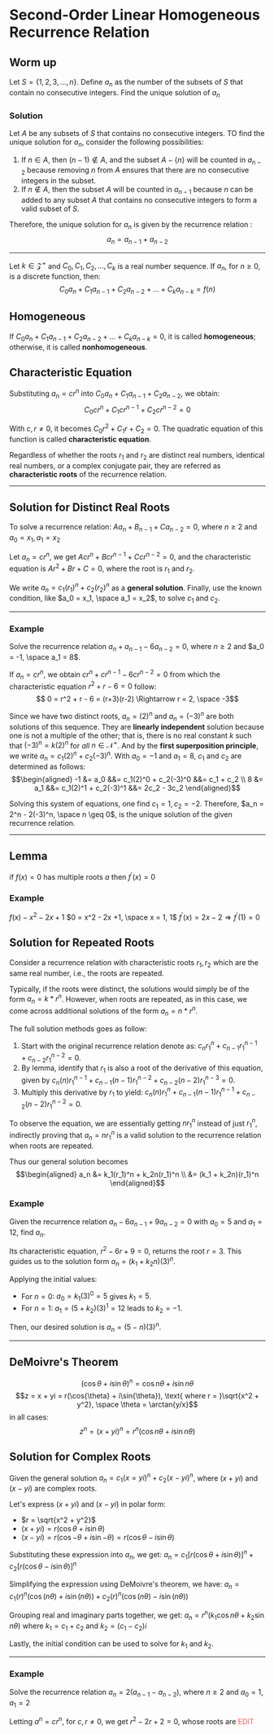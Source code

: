 # Second-Order Linear Homogeneous Recurrence Relation

## Worm up

Let $S = \{ 1, 2, 3, ..., n \}$.
Define $a_n$ as the number of the subsets of $S$ that contain no consecutive integers.
Find the unique solution of $a_n$

### Solution

Let $A$ be any subsets of $S$ that contains no consecutive integers. TO find the unique solution for $a_n$, consider the following possibilities:

1. If $n \in A$, then $(n-1) \notin A$, and the subset $A - \{ n \}$ will be counted in $a_{n-2}$ because removing $n$ from $A$ ensures that there are no consecutive integers in the subset.
2. If $n \notin A$, then the subset $A$ will be counted in $a_{n-1}$ because $n$ can be added to any subset $A$ that contains no consecutive integers to form a valid subset of $S$.

Therefore, the unique solution for $a_n$ is given by the recurrence relation :
$$ a_n = a_{n-1} + a_{n-2}$$

---

Let $k \in \mathcal{Z}^+$ and $C_0, C_1, C_2, ..., C_k$ is a real number sequence.
If $a_n$, for $n \geq 0$, is a discrete function, then:
$$C_0a_n + C_1a_{n-1} + C_2a_{n-2} + ... + C_ka_{n-k} = f(n)$$

## Homogeneous

If $C_0a_n + C_1a_{n-1} + C_2a_{n-2} + ... + C_ka_{n-k} = 0$, it is called **homogeneous**; otherwise, it is called **nonhomogeneous**.

## Characteristic Equation

Substituting $a_n = cr^n$ into $C_0a_n + C_1a_{n-1} + C_2a_{n-2}$, we obtain:
$$C_0cr^n + C_1cr^{n-1} + C_2cr^{n-2} = 0$$

With $c, r \neq 0$, it becomes $C_0r^2 + C_1r + C_2 = 0$. The quadratic equation of this function is called **characteristic equation**.

Regardless of whether the roots $r_1$ and $r_2$ are distinct real numbers, identical real numbers, or a complex conjugate pair, they are referred as **characteristic roots** of the recurrence relation.

---

## Solution for Distinct Real Roots

To solve a recurrence relation: $Aa_n + B_{n-1} + Ca_{n-2} = 0$, where $n \geq 2$ and $a_0 = x_1, a_1 = x_2$

Let $a_n = cr^n$, we get $Acr^n + Bcr^{n-1} + Ccr^{n-2} = 0$, and the characteristic equation is $Ar^2 + Br + C = 0$, where the root is $r_1$ and $r_2$.

We write $a_n = c_1 (r_1)^n + c_2 (r_2)^n$ as a **general solution**.
Finally, use the known condition, like $a_0 = x_1, \space a_1 = x_2$, to solve $c_1$ and $c_2$.

---

### Example

Solve the recurrence relation $a_n + a_{n-1} - 6a_{n-2} = 0$, where $n \geq 2$ and $a_0 = -1, \space a_1 = 8$.

If $a_n = cr^n$, we obtain $cr^n + cr^{n-1} - 6cr^{n-2} = 0$ from which the characteristic equation $r^2 + r - 6 = 0$ follow:
$$ 0 = r^2 + r - 6 = (r+3)(r-2) \Rightarrow r = 2, \space -3$$

Since we have two distinct roots, $a_n = (2)^n$ and $a_n = (-3)^n$ are both solutions of this sequence.
They are **linearly independent** solution because one is not a multiple of the other; that is, there is no real constant $k$ such that $(-3)^n = k(2)^n$ for *all* $n \in \mathcal{N}^+$. And by the **first superposition principle**, we write $a_n = c_1(2)^n + c_2(-3)^n$.
With $a_0 = -1$ and $a_1 = 8$, $c_1$ and $c_2$ are determined as follows:
$$\begin{aligned}
-1 &= a_0 &&= c_1(2)^0 + c_2(-3)^0 &&= c_1 + c_2 \\
8 &= a_1 &&= c_1(2)^1 + c_2(-3)^1 &&= 2c_2 - 3c_2
\end{aligned}$$

Solving this system of equations, one find $c_1 = 1, c_2 = -2$. Therefore, $a_n = 2^n - 2(-3)^n, \space n \geq 0$, is the unique solution of the given recurrence relation.

---

## Lemma

if $f(x) = 0$ has multiple roots $a$ then $f^{'}(x) = 0$

### Example

$f(x) - x^2 - 2x +1$
$0 = x^2 - 2x +1, \space x = 1, 1$
$f^{'}(x) = 2x-2 \Rightarrow f^{'}(1) = 0$

## Solution for Repeated Roots

Consider a recurrence relation with characteristic roots $r_1, r_2$ which are the same real number, i.e., the roots are repeated.

Typically, if the roots were distinct, the solutions would simply be of the form $a_n = k * r^n$. However, when roots are repeated, as in this case, we come across additional solutions of the form $a_n = n*r^n$.

The full solution methods goes as follow:

1. Start with the original recurrence relation denote as:
$c_n r_1^n + c_{n-1} r_1^{n-1} + c_{n-2} r_1^{n-2} = 0$.
2. By lemma, identify that $r_1$ is also a root of the derivative of this equation, given by $c_n(n)r_1^{n-1} + c_{n-1}(n-1)r_1^{n-2} + c_{n-2}(n-2)r_1^{n-3} = 0$.
3. Multiply this derivative by $r_1$ to yield:
$c_n(n)r_1^n + c_{n-1}(n-1)r_1^{n-1} + c_{n-2}(n-2)r_1^{n-2} = 0$.

To observe the equation, we are essentially getting $nr_1^n$ instead of just $r_1^n$, indirectly proving that $a_n = nr_1^n$ is a valid solution to the recurrence relation when roots are repeated.

Thus our general solution becomes
$$\begin{aligned}
a_n &= k_1(r_1)^n + k_2n(r_1)^n \\
&= (k_1 + k_2n)(r_1)^n
\end{aligned}$$

### Example

Given the recurrence relation $a_n - 6a_{n-1} + 9a_{n-2} = 0$ with $a_0 = 5$ and $a_1 = 12$, find $a_n$.

Its characteristic equation, $r^2 - 6r + 9 = 0$, returns the root $r = 3$.
This guides us to the solution form $a_n = (k_1 + k_2n)(3)^n$.

Applying the initial values:

- For $n = 0$: $a_0 = k_1(3)^0 = 5$ gives $k_1 = 5$.
- For $n = 1$: $a_1 = (5 + k_2)(3)^1 = 12$ leads to $k_2 = -1$.

Then, our desired solution is $a_n = (5-n)(3)^n$.

---

## DeMoivre's Theorem

$$(\cos{\theta} + i\sin{\theta})^n = \cos{n\theta} + i\sin{n\theta}$$
$$z = x + yi = r(\cos{\theta} + i\sin{\theta}), \text{ where r = }\sqrt{x^2 + y^2}, \space \theta = \arctan{y/x}$$
in all cases:
$$z^n = (x + yi)^n = r^n(\cos{n\theta} + i\sin{n\theta})$$

## Solution for Complex Roots

Given the general solution $a_n = c_1(x = yi)^n + c_2(x - yi)^n$, where $(x + yi)$ and $(x - yi)$ are complex roots.

Let's express $(x + yi)$ and $(x - yi)$ in polar form:

- $r = \sqrt{x^2 + y^2}$
- $(x + yi) = r(\cos{\theta} + i\sin{\theta})$
- $(x - yi) = r(\cos{-\theta} + i\sin{-\theta}) = r(\cos{\theta} - i\sin{\theta})$

Substituting these expression into $a_n$, we get:
$a_n = c_1[r(\cos{\theta} + i\sin{\theta})]^n + c_2[r(\cos{\theta} - i\sin{\theta})]^n$

Simplifying the expression using DeMoivre's theorem, we have:
$a_n = c_1(r)^n(\cos{(n\theta)} + i\sin{(n\theta)}) + c_2(r)^n(\cos{(n\theta)} - i\sin{(n\theta)})$

Grouping real and imaginary parts together, we get:
$a_n = r^n(k_1 \cos{n\theta} + k_2 \sin{n\theta})$
where $k_1 = c_1 + c_2$ and $k_2 = (c_1 - c_2)i$

Lastly, the initial condition can be used to solve for $k_1$ and $k_2$.

---

### Example

Solve the recurrence relation $a_n = 2(a_{n-1} - a_{n-2})$, where $n \geq 2$ and $a_0 = 1$, $a_1 = 2$

Letting $a^n = cr^n$, for $c, r \neq 0$, we get $r^2 - 2r + 2 = 0$, whose roots are
<font color=#FF5151>EDIT</font>